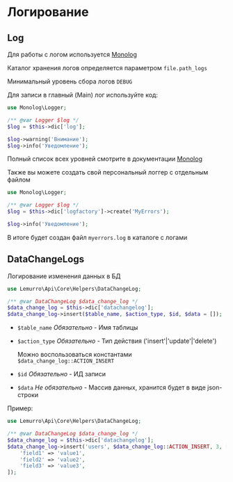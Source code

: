 # Логирование

## Log
Для работы с логом используется [Monolog](https://seldaek.github.io/monolog/)

Каталог хранения логов определяется параметром `file.path_logs`

Минимальный уровень сбора логов `DEBUG`

Для записи в главный (Main) лог используйте код:
```php
use Monolog\Logger;

/** @var Logger $log */
$log = $this->dic['log'];

$log->warning('Внимание');
$log->info('Уведомление');
```
Полный список всех уровней смотрите в документации [Monolog](https://github.com/Seldaek/monolog/blob/HEAD/doc/01-usage.md#log-levels)

Также вы можете создать свой персональный логгер с отдельным файлом
```php
use Monolog\Logger;

/** @var Logger $log */
$log = $this->dic['logfactory']->create('MyErrors');

$log->info('Уведомление');
```
В итоге будет создан файл `myerrors.log` в каталоге с логами

## DataChangeLogs
Логирование изменения данных в БД
```php
use Lemurro\Api\Core\Helpers\DataChangeLog;

/** @var DataChangeLog $data_change_log */
$data_change_log = $this->dic['datachangelog'];
$data_change_log->insert($table_name, $action_type, $id, $data = []);
```
- `$table_name` *Обязательно* - Имя таблицы
- `$action_type` *Обязательно* - Тип действия ('insert'|'update'|'delete')

  Можно воспользоваться константами `$data_change_log::ACTION_INSERT`
- `$id` *Обязательно* - ИД записи
- `$data` *Не обязательно* - Массив данных, хранится будет в виде json-строки

Пример:
```php
use Lemurro\Api\Core\Helpers\DataChangeLog;

/** @var DataChangeLog $data_change_log */
$data_change_log = $this->dic['datachangelog'];
$data_change_log->insert('users', $data_change_log::ACTION_INSERT, 3, [
    'field1' => 'value1',
    'field2' => 'value2',
    'field3' => 'value3',
]);
```